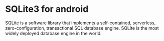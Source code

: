 # SQLite3 for android

SQLite is a software library that implements a self-contained, serverless, zero-configuration, transactional SQL database engine. SQLite is the most widely deployed database engine in the world.

